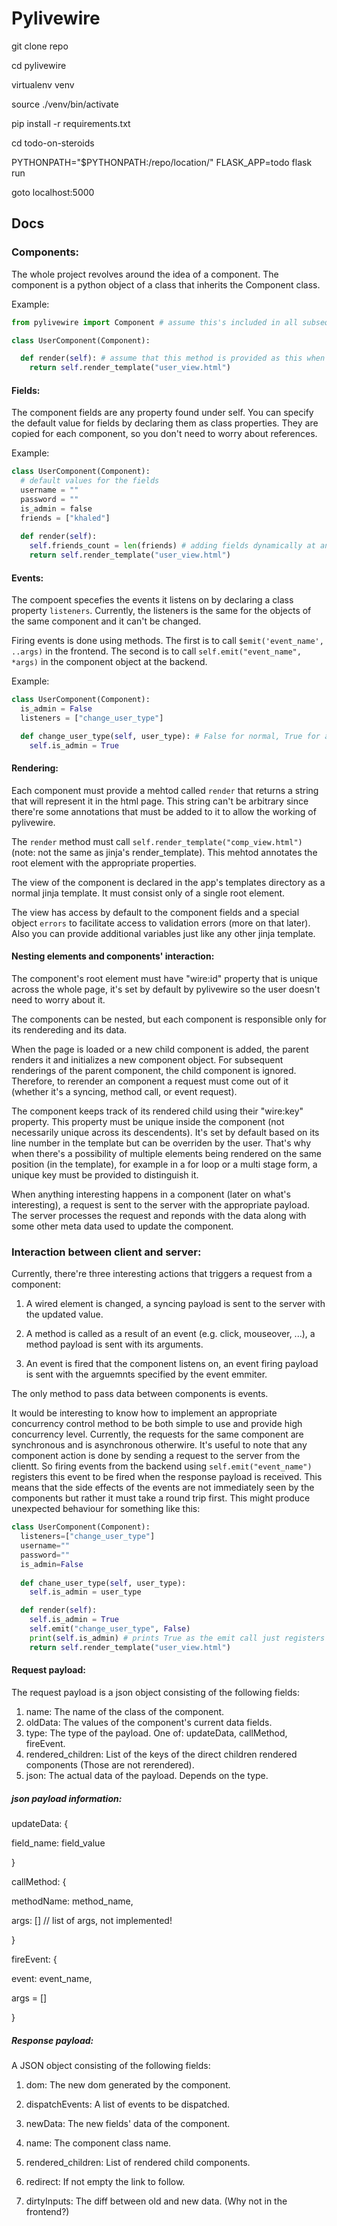 # Pylivewire

git clone repo

cd pylivewire

virtualenv venv

source ./venv/bin/activate

pip install -r requirements.txt

cd todo-on-steroids

PYTHONPATH="$PYTHONPATH:/repo/location/" FLASK_APP=todo flask run

goto localhost:5000


## Docs

### Components:

The whole project revolves around the idea of a component. The component is a python object of a class that inherits the Component class.

Example:

```python
from pylivewire import Component # assume this's included in all subsequent examples.

class UserComponent(Component):

  def render(self): # assume that this method is provided as this when ommited.
    return self.render_template("user_view.html")

```


#### Fields:

The component fields are any property found under self. You can specify the default value for fields by declaring them as class properties. They are copied for each component, so you don't need to worry about references.

Example:

```python
class UserComponent(Component):
  # default values for the fields
  username = ""
  password = ""
  is_admin = false
  friends = ["khaled"]
  
  def render(self):
    self.friends_count = len(friends) # adding fields dynamically at any point is also allowed
    return self.render_template("user_view.html")
```

#### Events:

The compoent specefies the events it listens on by declaring a class property `listeners`. Currently, the listeners is the same for the objects of the same component and it can't be changed.

Firing events is done using methods. The first is to call `$emit('event_name', ..args)` in the frontend. The second is to call `self.emit("event_name", *args)` in the component object at the backend.

Example:

```python
class UserComponent(Component):
  is_admin = False
  listeners = ["change_user_type"]

  def change_user_type(self, user_type): # False for normal, True for admin
    self.is_admin = True
```

#### Rendering:

Each component must provide a mehtod called `render` that returns a string that will represent it in the html page. This string can't be arbitrary since there're some annotations that must be added to it to allow the working of pylivewire.

The `render` method must call `self.render_template("comp_view.html")` (note: not the same as jinja's render_template). This mehtod annotates the root element with the appropriate properties.

The view of the component is declared in the app's templates directory as a normal jinja template. It must consist only of a single root element.

The view has access by default to the component fields and a special object `errors` to facilitate access to validation errors (more on that later). Also you can provide additional variables just like any other jinja template.

#### Nesting elements and components' interaction:

The component's root element must have "wire:id" property that is unique across the whole page, it's set by default by pylivewire so the user doesn't need to worry about it.

The components can be nested, but each component is responsible only for its rendereding and its data.

When the page is loaded or a new child component is added, the parent renders it and initializes a new component object. For subsequent renderings of the parent component, the child component is ignored. Therefore, to rerender an component a request must come out of it (whether it's a syncing, method call, or event request).

The component keeps track of its rendered child using their "wire:key" property. This property must be unique inside the component (not necessarily unique across its descendents). It's set by default based on its line number in the template but can be overriden by the user. That's why when there's a possibility of multiple elements being rendered on the same position (in the template), for example in a for loop or a multi stage form, a unique key must be provided to distinguish it.

When anything interesting happens in a component (later on what's interesting), a request is sent to the server with the appropriate payload. The server processes the request and reponds with the data along with some other meta data used to update the component.


### Interaction between client and server:

Currently, there're three interesting actions that triggers a request from a component:

1. A wired element is changed, a syncing payload is sent to the server with the updated value.

2. A method is called as a result of an event (e.g. click, mouseover, ...), a method payload is sent with its arguments.

3. An event is fired that the component listens on, an event firing payload is sent with the arguemnts specified by the event emmiter.

The only method to pass data between components is events.

It would be interesting to know how to implement an appropriate concurrency control method to be both simple to use and provide high concurrency level. Currently, the requests for the same component are synchronous and is asynchronous otherwire. It's useful to note that any component action is done by sending a request to the server from the clientt. So firing events from the backend using `self.emit("event_name")` registers this event to be fired when the response payload is received. This means that the side effects of the events are not immediately seen by the components but rather it must take a round trip first. This might produce unexpected behaviour for something like this:

```python
class UserComponent(Component):
  listeners=["change_user_type"]
  username=""
  password=""
  is_admin=False
  
  def chane_user_type(self, user_type):
    self.is_admin = user_type

  def render(self):
    self.is_admin = True
    self.emit("change_user_type", False)
    print(self.is_admin) # prints True as the emit call just registers the event to be fired later
    return self.render_template("user_view.html")
```

#### Request payload:

The request payload is a json object consisting of the following fields:

1. name: The name of the class of the component.
2. oldData: The values of the component's current data fields.
3. type: The type of the payload. One of: updateData, callMethod, fireEvent.
4. rendered_children: List of the keys of the direct children rendered components (Those are not rerendered).
5. json: The actual data of the payload. Depends on the type.

##### json payload information:

updateData: {

  field_name: field_value

}

callMethod: {

  methodName: method_name,

  args: [] // list of args, not implemented!

}

fireEvent: {

  event: event_name,

  args = []

}

##### Response payload:

A JSON object consisting of the following fields:

1. dom: The new dom generated by the component.

2. dispatchEvents: A list of events to be dispatched.

3. newData: The new fields' data of the component.

4. name: The component class name.

5. rendered_children: List of rendered child components.

6. redirect: If not empty the link to follow.

7. dirtyInputs: The diff between old and new data. (Why not in the frontend?)


